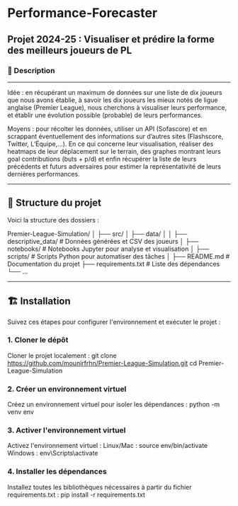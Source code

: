 # Performance-Forecaster

## Projet 2024-25 : Visualiser et prédire la forme des meilleurs joueurs de PL

### 📖 Description

---

Idée : en récupérant un maximum de données sur une liste de dix joueurs que nous avons établie, à savoir les dix joueurs les mieux notés de ligue anglaise (Premier League), nous cherchons à visualiser leurs performance, et établir une évolution possible (probable) de leurs performances.

Moyens : pour récolter les données, utiliser un API (Sofascore) et en scrappant éventuellement des informations sur d’autres sites (Flashscore, Twitter, L’Équipe,...). En ce qui concerne leur visualisation, réaliser des heatmaps de leur déplacement sur le terrain, des graphes montrant leurs goal contributions (buts + p/d) et enfin récupérer la liste de leurs précédents et futurs adversaires pour estimer la représentativité de leurs dernières performances.

---

## 📂 Structure du projet

Voici la structure des dossiers :

Premier-League-Simulation/
│
├── src/
│   ├── data/
│   │   ├── descriptive_data/   # Données générées et CSV des joueurs
│   ├── notebooks/              # Notebooks Jupyter pour analyse et visualisation
│   ├── scripts/                # Scripts Python pour automatiser des tâches
│
├── README.md                   # Documentation du projet
├── requirements.txt            # Liste des dépendances
└── ...


---

## 🏗️ Installation
Suivez ces étapes pour configurer l'environnement et exécuter le projet :

### 1. Cloner le dépôt
Cloner le projet localement :
git clone https://github.com/mounirfrhn/Premier-League-Simulation.git
cd Premier-League-Simulation

### 2. Créer un environnement virtuel
Créez un environnement virtuel pour isoler les dépendances :
python -m venv env

### 3. Activer l'environnement virtuel
Activez l'environnement virtuel :
Linux/Mac :
source env/bin/activate
Windows :
env\Scripts\activate

### 4. Installer les dépendances
Installez toutes les bibliothèques nécessaires à partir du fichier requirements.txt :
pip install -r requirements.txt
